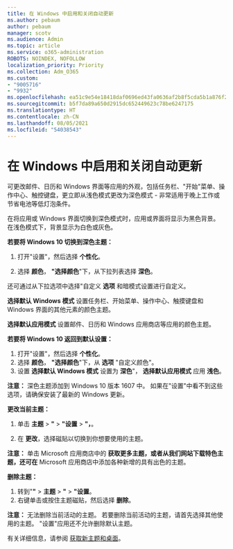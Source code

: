 ```yaml
---
title: 在 Windows 中启用和关闭自动更新
ms.author: pebaum
author: pebaum
manager: scotv
ms.audience: Admin
ms.topic: article
ms.service: o365-administration
ROBOTS: NOINDEX, NOFOLLOW
localization_priority: Priority
ms.collection: Adm_O365
ms.custom:
- "9005716"
- "9932"
ms.openlocfilehash: ea51c9e54e18418daf0696ed43fa0636af2b8f5cda5b1a876f2b6cc13eaad6fb
ms.sourcegitcommit: b5f7da89a650d2915dc652449623c78be6247175
ms.translationtype: HT
ms.contentlocale: zh-CN
ms.lasthandoff: 08/05/2021
ms.locfileid: "54038543"
---
```

# <a name="turn-on-and-off-automatic-updates-in-windows"></a>在 Windows 中启用和关闭自动更新

可更改邮件、日历和 Windows 界面等应用的外观，包括任务栏、"开始"菜单、操作中心、触控键盘，更立即从浅色模式更改为深色模式 - 非常适用于晚上工作或节省电池等低灯泡条件。  

在将应用或 Windows 界面切换到深色模式时，应用或界面将显示为黑色背景。 在浅色模式下，背景显示为白色或灰色。
 
**若要将 Windows 10 切换到深色主题：**

1. 打开"设置"，然后选择 **个性化**。
  
1. 选择 **颜色**， **"选择颜色**"下，从下拉列表选择 **深色**。

还可通过从下拉选项中选择"自定义 **选项** 和暗模式设置进行自定义。

**选择默认 Windows 模式** 设置任务栏、开始菜单、操作中心、触摸键盘和 Windows 界面的其他元素的颜色主题。  

**选择默认应用模式** 设置邮件、日历和 Windows 应用商店等应用的颜色主题。
 
**若要将 Windows 10 返回到默认设置：**

1. 打开"设置"，然后选择 **个性化**。  
1. 选择 **颜色**， **"选择颜色**"下，从 **选项** "自定义颜色"。  
1. 设置 **选择默认 Windows 模式** 设置为 **深色**"， **选择默认应用模式** 应用 **浅色**。

**注意：** 深色主题添加到 Windows 10 版本 1607 中。 如果在"设置"中看不到这些选项，请确保安装了最新的 Windows 更新。

**更改当前主题：**

1. 单击 **主题** > **"** > **"设置** > **"，**。  

1. 在 **更改**，选择磁贴以切换到你想要使用的主题。 

**注意：** 单击 Microsoft 应用商店中的 **获取更多主题，或者从我们网站下载特色主题，还可在** Microsoft 应用商店中添加各种新增的具有出色的主题。

**删除主题：**

1. 转到"**"** > **主题** > **"** > **"设置**。 
1. 右键单击或按住主题磁贴，然后选择 **删除**。 

**注意：** 无法删除当前活动的主题。 若要删除当前活动的主题，请首先选择其他使用的主题。 "设置"应用还不允许删除默认主题。

有关详细信息，请参阅 [获取新主题和桌面](https://support.microsoft.com/windows/get-new-themes-and-desktop-backgrounds-09e3e0a6-02e3-5ecd-22a1-5d048e3cb0d3)。

